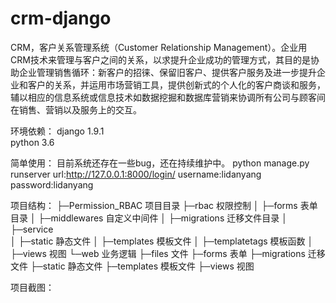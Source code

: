 # crm-django

CRM，客户关系管理系统（Customer Relationship Management）。企业用CRM技术来管理与客户之间的关系，以求提升企业成功的管理方式，其目的是协助企业管理销售循环：新客户的招徕、保留旧客户、提供客户服务及进一步提升企业和客户的关系，并运用市场营销工具，提供创新式的个人化的客户商谈和服务，辅以相应的信息系统或信息技术如数据挖掘和数据库营销来协调所有公司与顾客间在销售、营销以及服务上的交互。


环境依赖：
  django 1.9.1<br>
  python 3.6<br>
  
  
简单使用：
  目前系统还存在一些bug，还在持续维护中。
  python manage.py runserver
  url:http://127.0.0.1:8000/login/
  username:lidanyang password:lidanyang


项目结构：
├─Permission_RBAC 项目目录
├─rbac  权限控制
│  ├─forms  表单目录
│  ├─middlewares  自定义中间件
│  ├─migrations 迁移文件目录
│  ├─service  
│  ├─static 静态文件
│  ├─templates  模板文件
│  ├─templatetags 模板函数
│  ├─views  视图
└─web 业务逻辑
    ├─files 文件
    ├─forms 表单
    ├─migrations 迁移文件
    ├─static  静态文件
    ├─templates 模板文件
    ├─views 视图

项目截图：
  
